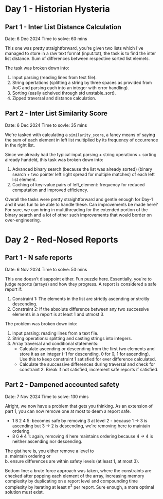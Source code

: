# Day 1 -  Historian Hysteria
## Part 1 - Inter List Distance Calculation
Date: 6 Dec 2024
Time to solve: 60 mins

This one was pretty straightforward, you're given two lists which I've managed to store in a raw text format (input.txt), the task is to find the inter list distance. Sum of differences between respective sorted list elemets.

The task was broken down into:
1. Input parsing (reading lines from text file).
2. String opertations (splitting a string by three spaces as provided from AoC and parsing each into an integer with error handling).
3. Sorting (easily acheived through std unstable_sort).
4. Zipped traversal and distance calculation.

## Part 2 - Inter List Similarity Score
Date: 6 Dec 2024
Time to sovle: 35 mins

We're tasked with calculating a `similarity_score`, a fancy means of saying the sum of each element in left list multiplied by its frequency of occurrence in the right list.

Since we already had the typical input parsing + string operations + sorting already handeld, this task was broken down into:
1. Advanced binary search (because the list was already sorted) (binary search + two pointer left right spread for multiple matches) of each left list element.
2. Caching of key-value pairs of left_element: frequency for reduced computation and improved efficiency.

Overall the tasks were pretty straightforward and gentle enough for Day-1 and it was fun to be able to handle these. Can improvements be made here? For sure, we can bring in multithreading for the extended portion of the binary search and a lot of other such improvements that would border on over-engineering.

# Day 2 -  Red-Nosed Reports
## Part 1 - N safe reports
Date: 6 Nov 2024
Time to solve: 50 mins

This one doesn't disappoint either. Fun puzzle here. Essentially, you're to judge reports (arrays) and how they progress. A report is considered a safe report if:
1. Constraint 1: The elements in the list are strictly ascending or strcitly descending.
2. Constraint 2: If the absolute difference between any two successive elements in a report is at least 1 and utmost 3.

The problem was broken down into:
1. Input parsing: reading lines from a text file.
2. String operations: splitting and casting strings into integers.
3. Array traversal and conditional statements: 
    - Calculate ascending or descending from the first two elements and store it as an integer (-1 for descending, 0 for 0, 1 for ascending). Use this to keep constraint 1 satisfied for ever difference calculated.
    - Calculate the successive differences during traversal and check for constraint 2. Break if not satisfied, increment safe reports if satisfied.

## Part 2 - Dampened accounted safety
Date: 7 Nov 2024
Time to solve: 130 mins

Alright, we now have a problem that gets you thinking.
As an extension of part 1, you can now remove one at most to deem a report safe.
- 1 ~~3~~ 2 4 5: becomes safe by removing 3 at level 2 - because 1 -> 3 is ascending but 3 -> 2 is descending, we're removing here to maintain ordering.
- 8 6 ~~4~~ 4 1: again, removing 4 here maintains ordering because 4 -> 4 is neither ascending nor descending.

The gist here is, you either remove a level to  
a. maintain ordering or   
b. ensure differences are within safety levels (at least 1, at most 3).

Bottom line: a brute force approach was taken, where the constraints are checked after popping each element of the array, increasing memory complexity by duplicating on a report level and compounding time complexity by iterating at least n<sup>2</sup> per report. Sure enough, a more optimal solution must exist.
